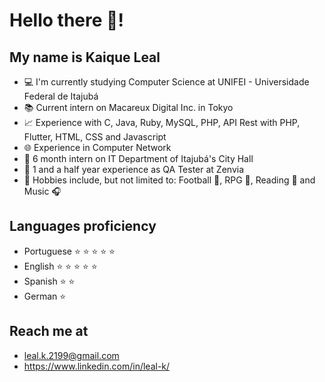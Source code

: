 # Hello there 👋!


## **My name is Kaique Leal**

- :computer: I'm currently studying Computer Science at UNIFEI - Universidade Federal de Itajubá
- 📚 Current intern on Macareux Digital Inc. in Tokyo
- :chart_with_upwards_trend: Experience with C, Java, Ruby, MySQL, PHP, API Rest with PHP, Flutter, HTML, CSS and Javascript
- :globe_with_meridians: Experience in Computer Network
- :page_with_curl: 6 month intern on IT Department of Itajubá's City Hall
- 💎 1 and a half year experience as QA Tester at Zenvia
- :bookmark: Hobbies include, but not limited to: Football :football:, RPG :game_die:, Reading :book: and Music :headphones:


## Languages proficiency
- Portuguese :star: :star: :star: :star: :star: 
- English :star: :star: :star: :star: :star:
- Spanish :star: :star:
- German :star:

## Reach me at
- leal.k.2199@gmail.com
- https://www.linkedin.com/in/leal-k/
<!---
leal-k/leal-k is a ✨ special ✨ repository because its `README.md` (this file) appears on your GitHub profile.
You can click the Preview link to take a look at your changes.
--->
